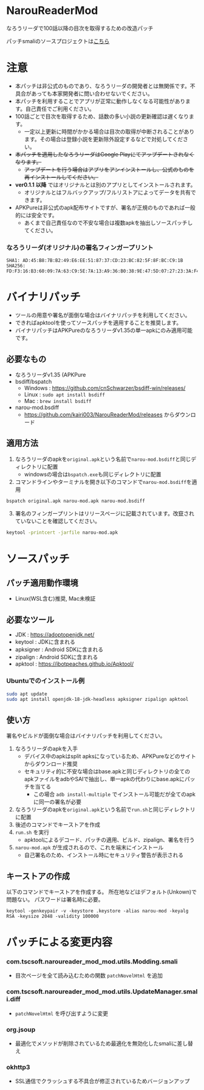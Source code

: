# NarouReaderMod
なろうリーダで100話以降の目次を取得するための改造パッチ

パッチsmaliのソースプロジェクトは[こちら](https://github.com/kairi003/NarouReaderMod-source)

# 注意
- 本パッチは非公式のものであり、なろうリーダの開発者とは無関係です。不具合があっても本家開発者に問い合わせないでください。
- 本パッチを利用することでアプリが正常に動作しなくなる可能性があります。自己責任でご利用ください。
- 100話ごとで目次を取得するため、話数の多い小説の更新確認は遅くなります。
    - 一定以上更新に時間がかかる場合は目次の取得が中断されることがあります。その場合は登録小説を更新除外設定するなどで対処してください。
- ~~本パッチを適用したなろうリーダはGoogle Playにてアップデートされなくなります。~~
    - ~~アップデートを行う場合はアプリをアンインストールし、公式のものを再インストールしてください。~~
- **ver0.1.1 以降** ではオリジナルとは別のアプリとしてインストールされます。
    - オリジナルとはフルバックアップ/フルリストアによってデータを共有できます。
- APKPureは非公式のapk配布サイトですが、署名が正規のものであれば一般的には安全です。
    - あくまで自己責任なので不安な場合は複数apkを抽出しソースパッチしてください。
### なろうリーダ(オリジナル)の署名フィンガープリント
```
SHA1: AD:45:B8:7B:B2:49:E6:EE:51:87:37:CD:23:BC:82:5F:8F:BC:C9:1B
SHA256: FD:F3:16:B3:60:09:7A:63:C9:5E:7A:13:A9:36:B0:38:9E:47:5D:07:27:23:3A:F4:5D:93:90:59:31:49:B0:15
```


# バイナリパッチ
- ツールの用意や署名が面倒な場合はバイナリパッチを利用してください。
- できればapktoolを使ってソースパッチを適用することを推奨します。
- バイナリパッチはAPKPureのなろうリーダv1.35の単一apkにのみ適用可能です。

## 必要なもの
- なろうリーダv1.35 (APKPure
- bsdiff/bspatch
  - Windows : https://github.com/cnSchwarzer/bsdiff-win/releases/
  - Linux : `sudo apt install bsdiff`
  - Mac : `brew install bsdiff`
- narou-mod.bsdiff
  - https://github.com/kairi003/NarouReaderMod/releases からダウンロード

## 適用方法
1. なろうリーダのapkを`original.apk`という名前で`narou-mod.bsdiff`と同じディレクトリに配置
   - windowsの場合は`bspatch.exe`も同じディレクトリに配置
2. コマンドラインやターミナルを開き以下のコマンドで`narou-mod.bsdiff`を適用
```bash
bspatch original.apk narou-mod.apk narou-mod.bsdiff
```
3. 署名のフィンガープリントはリリースページに記載されています。改竄されていないことを確認してください。
```bash
keytool -printcert -jarfile narou-mod.apk
```

# ソースパッチ
## パッチ適用動作環境
- Linux(WSL含む)推奨, Mac未検証

## 必要なツール
- JDK : https://adoptopenjdk.net/
- keytool : JDKに含まれる
- apksigner : Android SDKに含まれる
- zipalign : Android SDKに含まれる
- apktool : https://ibotpeaches.github.io/Apktool/
### Ubuntuでのインストール例
```bash
sudo apt update
sudo apt install openjdk-18-jdk-headless apksigner zipalign apktool
```

## 使い方
署名やビルドが面倒な場合はバイナリパッチを利用してください。
1. なろうリーダのapkを入手
   - デバイス中のapkはsplit apksになっているため、APKPureなどのサイトからダウンロード推奨
   - セキュリティ的に不安な場合はbase.apkと同じディレクトリの全てのapkファイルをadbやSAIで抽出し、単一apkの代わりにbase.apkにパッチを当てる
     - この場合 `adb install-multiple` でインストール可能だが全てのapkに同一の署名が必要
2. なろうリーダのapkを`original.apk`という名前で`run.sh`と同じディレクトリに配置
3. 後述のコマンドでキーストアを作成
4. `run.sh` を実行
    - apktoolによるデコード、パッチの適用、ビルド、zipalign、署名を行う
5. `narou-mod.apk` が生成されるので、これを端末にインストール
    - 自己署名のため、インストール時にセキュリティ警告が表示される

## キーストアの作成
以下のコマンドでキーストアを作成する。
所在地などはデフォルト(Unkown)で問題ない。
パスワードは署名時に必要。
```
keytool -genkeypair -v -keystore .keystore -alias narou-mod -keyalg RSA -keysize 2048 -validity 100000
```

# パッチによる変更内容
### com.tscsoft.naroureader_mod_mod.utils.Modding.smali
- 目次ページを全て読み込むための関数 `patchNovelHtml` を追加

### com.tscsoft.naroureader_mod_mod.utils.UpdateManager.smali.diff
- `patchNovelHtml` を呼び出すように変更

### org.jsoup
- 最適化でメソッドが削除されているため最適化を無効化したsmaliに差し替え

### okhttp3
- SSL通信でクラッシュする不具合が修正されているためバージョンアップ
